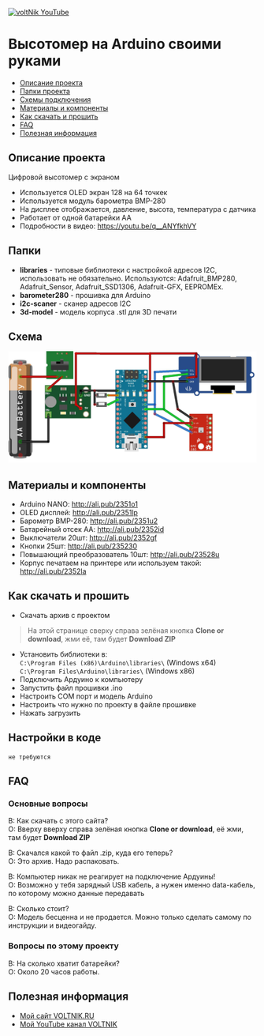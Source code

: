 [![voltNik YouTube](http://voltnik.ru/voltnik-banner.jpg)](https://www.youtube.com/channel/UC4s13gPVOMQVX3P1ZpdUwjA?sub_confirmation=1)
# Высотомер на Arduino своими руками
* [Описание проекта](#chapter-0)
* [Папки проекта](#chapter-1)
* [Схемы подключения](#chapter-2)
* [Материалы и компоненты](#chapter-3)
* [Как скачать и прошить](#chapter-4)
* [FAQ](#chapter-5)
* [Полезная информация](#chapter-6)

<a id="chapter-0"></a>
## Описание проекта
Цифровой высотомер с экраном
- Используется OLED экран 128 на 64 точкек
- Используется модуль барометра BMP-280
- На дисплее отображается, давление, высота, температура с датчика
- Работает от одной батарейки АА
- Подробности в видео: https://youtu.be/q__ANYfkhVY

<a id="chapter-1"></a>
## Папки
- **libraries** - типовые библиотеки с настройкой адресов I2C, использовать не обязательно. Используются: Adafruit_BMP280, Adafruit_Sensor, Adafruit_SSD1306, Adafruit-GFX, EEPROMEx.
- **barometer280** - прошивка для Arduino
- **i2c-scaner** - сканер адресов I2C
- **3d-model** - модель корпуса .stl для 3D печати

<a id="chapter-2"></a>
## Схема
![СХЕМА](https://github.com/voltNik/AltMeter/blob/master/scheme_altmeter.jpg)

<a id="chapter-3"></a>
## Материалы и компоненты
- Arduino NANO: http://ali.pub/2351o1
- OLED дисплей: http://ali.pub/2351lp
- Барометр BMP-280: http://ali.pub/2351u2
- Батарейный отсек AA: http://ali.pub/2352id
- Выключатели 20шт: http://ali.pub/2352gf
- Кнопки 25шт: http://ali.pub/235230
- Повышающий преобразователь 10шт: http://ali.pub/23528u
- Корпус печатаем на принтере или используем такой: http://ali.pub/2352la 

<a id="chapter-4"></a>
## Как скачать и прошить
* Скачать архив с проектом
> На этой странице сверху справа зелёная кнопка **Clone or download**, жми её, там будет **Download ZIP**
* Установить библиотеки в:  
`C:\Program Files (x86)\Arduino\libraries\` (Windows x64)  
`C:\Program Files\Arduino\libraries\` (Windows x86) 
* Подключить Ардуино к компьютеру
* Запустить файл прошивки .ino
* Настроить COM порт и модель Arduino
* Настроить что нужно по проекту в файле прошивке
* Нажать загрузить

## Настройки в коде
    не требуются

<a id="chapter-5"></a>
## FAQ
### Основные вопросы
В: Как скачать с этого сайта?  
О: Вверху вверху справа зелёная кнопка **Clone or download**, её жми, там будет **Download ZIP**  

В: Скачался какой то файл .zip, куда его теперь?  
О: Это архив. Надо распаковать.  

В: Компьютер никак не реагирует на подключение Ардуины!  
О: Возможно у тебя зарядный USB кабель, а нужен именно data-кабель, по которому можно данные передавать  

В: Сколько стоит?  
О: Модель бесценна и не продается. Можно только сделать самому по инструкции и видеогайду.  

### Вопросы по этому проекту
В: На сколько хватит батарейки?  
О: Около 20 часов работы.  

<a id="chapter-6"></a>
## Полезная информация
* [Мой сайт VOLTNIK.RU](http://voltnik.ru/)
* [Мой YouTube канал VOLTNIK](https://www.youtube.com/channel/UC4s13gPVOMQVX3P1ZpdUwjA?sub_confirmation=1)